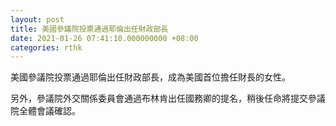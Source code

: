 ```yaml
---
layout: post
title: 美國參議院投票通過耶倫出任財政部長
date: 2021-01-26 07:41:10.000000000 +08:00
categories: rthk
---
```


美國參議院投票通過耶倫出任財政部長，成為美國首位擔任財長的女性。

另外，參議院外交關係委員會通過布林肯出任國務卿的提名，稍後任命將提交參議院全體會議確認。
